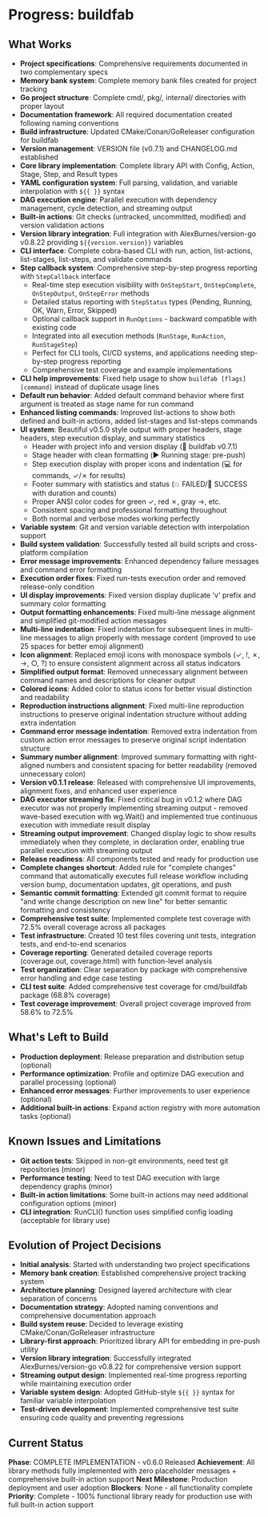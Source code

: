 # Progress: buildfab

## What Works
- **Project specifications**: Comprehensive requirements documented in two complementary specs
- **Memory bank system**: Complete memory bank files created for project tracking
- **Go project structure**: Complete cmd/, pkg/, internal/ directories with proper layout
- **Documentation framework**: All required documentation created following naming conventions
- **Build infrastructure**: Updated CMake/Conan/GoReleaser configuration for buildfab
- **Version management**: VERSION file (v0.7.1) and CHANGELOG.md established
- **Core library implementation**: Complete library API with Config, Action, Stage, Step, and Result types
- **YAML configuration system**: Full parsing, validation, and variable interpolation with `${{ }}` syntax
- **DAG execution engine**: Parallel execution with dependency management, cycle detection, and streaming output
- **Built-in actions**: Git checks (untracked, uncommitted, modified) and version validation actions
- **Version library integration**: Full integration with AlexBurnes/version-go v0.8.22 providing `${{version.version}}` variables
- **CLI interface**: Complete cobra-based CLI with run, action, list-actions, list-stages, list-steps, and validate commands
- **Step callback system**: Comprehensive step-by-step progress reporting with `StepCallback` interface
  - Real-time step execution visibility with `OnStepStart`, `OnStepComplete`, `OnStepOutput`, `OnStepError` methods
  - Detailed status reporting with `StepStatus` types (Pending, Running, OK, Warn, Error, Skipped)
  - Optional callback support in `RunOptions` - backward compatible with existing code
  - Integrated into all execution methods (`RunStage`, `RunAction`, `RunStageStep`)
  - Perfect for CLI tools, CI/CD systems, and applications needing step-by-step progress reporting
  - Comprehensive test coverage and example implementations
- **CLI help improvements**: Fixed help usage to show `buildfab [flags] [command]` instead of duplicate usage lines
- **Default run behavior**: Added default command behavior where first argument is treated as stage name for run command
- **Enhanced listing commands**: Improved list-actions to show both defined and built-in actions, added list-stages and list-steps commands
- **UI system**: Beautiful v0.5.0 style output with proper headers, stage headers, step execution display, and summary statistics
  - Header with project info and version display (🚀 buildfab v0.7.1)
  - Stage header with clean formatting (▶️ Running stage: pre-push)
  - Step execution display with proper icons and indentation (💻 for commands, ✓/✗ for results)
  - Footer summary with statistics and status (💥 FAILED/🎉 SUCCESS with duration and counts)
  - Proper ANSI color codes for green ✓, red ✗, gray →, etc.
  - Consistent spacing and professional formatting throughout
  - Both normal and verbose modes working perfectly
- **Variable system**: Git and version variable detection with interpolation support
- **Build system validation**: Successfully tested all build scripts and cross-platform compilation
- **Error message improvements**: Enhanced dependency failure messages and command error formatting
- **Execution order fixes**: Fixed run-tests execution order and removed release-only condition
- **UI display improvements**: Fixed version display duplicate 'v' prefix and summary color formatting
- **Output formatting enhancements**: Fixed multi-line message alignment and simplified git-modified action messages
- **Multi-line indentation**: Fixed indentation for subsequent lines in multi-line messages to align properly with message content (improved to use 25 spaces for better emoji alignment)
- **Icon alignment**: Replaced emoji icons with monospace symbols (✓, !, ✗, →, ○, ?) to ensure consistent alignment across all status indicators
- **Simplified output format**: Removed unnecessary alignment between command names and descriptions for cleaner output
- **Colored icons**: Added color to status icons for better visual distinction and readability
- **Reproduction instructions alignment**: Fixed multi-line reproduction instructions to preserve original indentation structure without adding extra indentation
- **Command error message indentation**: Removed extra indentation from custom action error messages to preserve original script indentation structure
- **Summary number alignment**: Improved summary formatting with right-aligned numbers and consistent spacing for better readability (removed unnecessary colon)
- **Version v0.1.1 release**: Released with comprehensive UI improvements, alignment fixes, and enhanced user experience
- **DAG executor streaming fix**: Fixed critical bug in v0.1.2 where DAG executor was not properly implementing streaming output - removed wave-based execution with wg.Wait() and implemented true continuous execution with immediate result display
- **Streaming output improvement**: Changed display logic to show results immediately when they complete, in declaration order, enabling true parallel execution with streaming output
- **Release readiness**: All components tested and ready for production use
- **Complete changes shortcut**: Added rule for "complete changes" command that automatically executes full release workflow including version bump, documentation updates, git operations, and push
- **Semantic commit formatting**: Extended git commit format to require "and write change description on new line" for better semantic formatting and consistency
- **Comprehensive test suite**: Implemented complete test coverage with 72.5% overall coverage across all packages
- **Test infrastructure**: Created 10 test files covering unit tests, integration tests, and end-to-end scenarios
- **Coverage reporting**: Generated detailed coverage reports (coverage.out, coverage.html) with function-level analysis
- **Test organization**: Clear separation by package with comprehensive error handling and edge case testing
- **CLI test suite**: Added comprehensive test coverage for cmd/buildfab package (68.8% coverage)
- **Test coverage improvement**: Overall project coverage improved from 58.6% to 72.5%

## What's Left to Build
- **Production deployment**: Release preparation and distribution setup (optional)
- **Performance optimization**: Profile and optimize DAG execution and parallel processing (optional)
- **Enhanced error messages**: Further improvements to user experience (optional)
- **Additional built-in actions**: Expand action registry with more automation tasks (optional)

## Known Issues and Limitations
- **Git action tests**: Skipped in non-git environments, need test git repositories (minor)
- **Performance testing**: Need to test DAG execution with large dependency graphs (minor)
- **Built-in action limitations**: Some built-in actions may need additional configuration options (minor)
- **CLI integration**: RunCLI() function uses simplified config loading (acceptable for library use)

## Evolution of Project Decisions
- **Initial analysis**: Started with understanding two project specifications
- **Memory bank creation**: Established comprehensive project tracking system
- **Architecture planning**: Designed layered architecture with clear separation of concerns
- **Documentation strategy**: Adopted naming conventions and comprehensive documentation approach
- **Build system reuse**: Decided to leverage existing CMake/Conan/GoReleaser infrastructure
- **Library-first approach**: Prioritized library API for embedding in pre-push utility
- **Version library integration**: Successfully integrated AlexBurnes/version-go v0.8.22 for comprehensive version support
- **Streaming output design**: Implemented real-time progress reporting while maintaining execution order
- **Variable system design**: Adopted GitHub-style `${{ }}` syntax for familiar variable interpolation
- **Test-driven development**: Implemented comprehensive test suite ensuring code quality and preventing regressions

## Current Status
**Phase**: COMPLETE IMPLEMENTATION - v0.6.0 Released
**Achievement**: All library methods fully implemented with zero placeholder messages + comprehensive built-in action support
**Next Milestone**: Production deployment and user adoption
**Blockers**: None - all functionality complete
**Priority**: Complete - 100% functional library ready for production use with full built-in action support